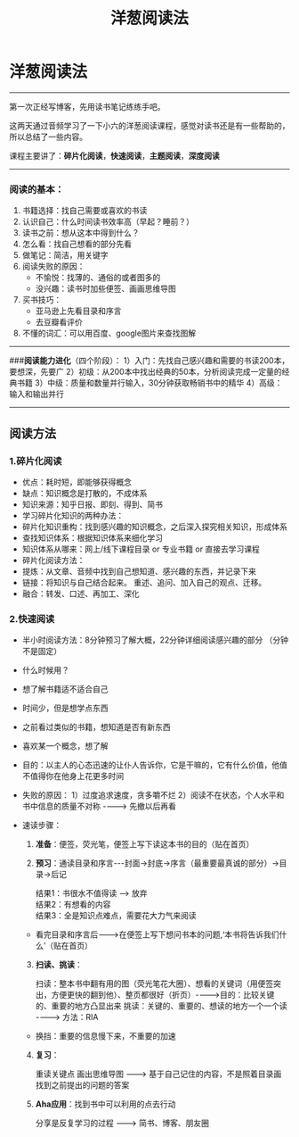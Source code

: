 ﻿---
title: 洋葱阅读法
layout: post
categories: 读书笔记
tags: 读书笔记
---

# 洋葱阅读法

------
第一次正经写博客，先用读书笔记练练手吧。

这两天通过音频学习了一下小六的洋葱阅读课程，感觉对读书还是有一些帮助的，所以总结了一些内容。

课程主要讲了：**碎片化阅读**，**快速阅读**，**主题阅读**，**深度阅读**

------

### **阅读的基本**：
    
 1. 书籍选择：找自己需要或喜欢的书读
 2. 认识自己：什么时间读书效率高（早起？睡前？）
 3. 读书之前：想从这本中得到什么？
 4. 怎么看：找自己想看的部分先看
 5. 做笔记：简洁，用关键字
 6. 阅读失败的原因：   
    * 不愉悦：找薄的、通俗的或者图多的
    * 没兴趣：读书时加些便签、画画思维导图
 7. 买书技巧：
    * 亚马逊上先看目录和序言
    * 去豆瓣看评价
 8. 不懂的词汇：可以用百度、google图片来查找图解

------

###**阅读能力进化**（四个阶段）：
	1）入门：先找自己感兴趣和需要的书读200本，要想深，先要广
	2）初级：从200本中找出经典的50本，分析阅读完成一定量的经典书籍
	3）中级：质量和数量并行输入，30分钟获取畅销书中的精华
	4）高级：输入和输出并行

------

## **阅读方法**

### 1.**碎片化阅读**

 - 优点：耗时短，即能够获得概念
 - 缺点：知识概念是打散的，不成体系
 - 知识来源：知乎日报、即刻、得到、简书
 - 学习碎片化知识的两种办法：
 - 碎片化知识重构：找到感兴趣的知识概念，之后深入探究相关知识，形成体系
 - 查找知识体系：根据知识体系来细化学习
 - 知识体系从哪来：网上/线下课程目录 or 专业书籍 or 直接去学习课程
 - 碎片化阅读方法：
 - 提炼：从文章、音频中找到自己想知道、感兴趣的东西，并记录下来
 - 链接：将知识与自己结合起来。 重述、追问、加入自己的观点、迁移。
 - 融合：转发、口述、再加工、深化
   
### 2.**快速阅读**

 - 半小时阅读方法：8分钟预习了解大概，22分钟详细阅读感兴趣的部分 （分钟不是固定）
 - 什么时候用？
 - 想了解书籍适不适合自己
 - 时间少，但是想学点东西
 - 之前看过类似的书籍，想知道是否有新东西
 - 喜欢某一个概念，想了解
 - 目的：以主人的心态迅速的让仆人告诉你，它是干嘛的，它有什么价值，他值不值得你在他身上花更多时间
 - 失败的原因：
    1）过度追求速度，贪多嚼不烂
	2）阅读不在状态，个人水平和书中信息的质量不对称 ----> 先撤以后再看
 - 速读步骤：
    1. **准备**：便签，荧光笔，便签上写下读这本书的目的（贴在首页）
	2. **预习**：通读目录和序言---封面->封底->序言（最重要最真诚的部分）->目录->后记

        结果1：书很水不值得读 --> 放弃 		
        结果2：有想看的内容  		
        结果3：全是知识点难点，需要花大力气来阅读
        
    

   * 看完目录和序言后--->在便签上写下想问书本的问题,‘本书将告诉我们什么’（贴在首页）


 
	3. **扫读、挑读**：
	    
	    扫读：整本书中翻有用的图（荧光笔花大圈）、想看的关键词（用便签突出，方便更快的翻到他）、整页都很好（折页）---->目的：比较关键的、重要的地方凸显出来
		挑读：关键的、重要的、想读的地方一个一个读 ----> 方法：RIA
		
	* 换挡：重要的信息慢下来，不重要的加速
	    
	4. **复习**：
	   
        重读关键点
		画出思维导图 ---> 基于自己记住的内容，不是照着目录画
		找到之前提出的问题的答案
    
    5. **Aha应用**：找到书中可以利用的点去行动
       
        分享是反复学习的过程 ---> 简书、博客、朋友圈
 

